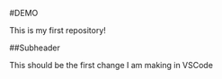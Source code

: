 #DEMO

This is my first repository!

##Subheader

This should be the first change I am making in VSCode
